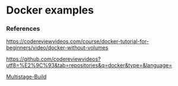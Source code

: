 # Docker examples

### References

https://codereviewvideos.com/course/docker-tutorial-for-beginners/video/docker-without-volumes

https://github.com/codereviewvideos?utf8=%E2%9C%93&tab=repositories&q=docker&type=&language=

[Multistage-Build](https://docs.docker.com/develop/develop-images/multistage-build/)
